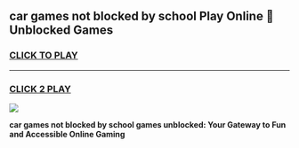 
## car games not blocked by school Play Online 👋 Unblocked Games
<h3>
<a href="https://news.freeplayer.one?title=car_games_not_blocked_by_school&ref=17GH">CLICK TO PLAY</a></h3>
<hr>

<h3>
<a href="https://news.freeplayer.one?title=car_games_not_blocked_by_school&ref=17GH">CLICK 2 PLAY</a>
  
</h3>

<a href="https://news.freeplayer.one?title=car_games_not_blocked_by_school&ref=17GH/"><img src="https://clearcache.store/games.png"></a>


**car games not blocked by school games unblocked: Your Gateway to Fun and Accessible Online Gaming**

